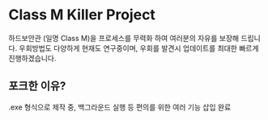# Class M Killer Project

하드보안관 (일명 Class M)을 프로세스를 무력화 하여 여러분의 자유를 보장해 드립니다.
우회방법도 다양하게 현재도 연구중이며, 우회를 발견시 업데이트를 최대한 빠르게 진행하겠습니다.

## 포크한 이유?

.exe 형식으로 제작 중, 백그라운드 실행 등 편의를 위한 여러 기능 삽입 완료
